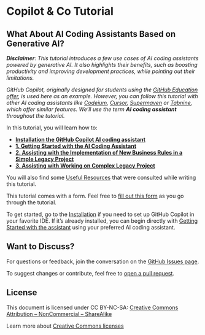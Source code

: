 # Copilot & Co Tutorial

## What About AI Coding Assistants Based on Generative AI?

***Disclaimer***: *This tutorial introduces a few use cases of AI coding assistants powered by generative AI. It also highlights their benefits, such as boosting productivity and improving development practices, while pointing out their limitations.*

*GitHub Copilot, originally designed for students using the [GitHub Education offer][githubEducationLink], is used here as an example. However, you can follow this tutorial with other AI coding assistants like [Codeium][codeiumLink], [Cursor][cursorLink], [Supermaven](https://supermaven.com/) or [Tabnine][tabnineLink], which offer similar features. We’ll use the term **AI coding assistant** throughout the tutorial.*

In this tutorial, you will learn how to:

* **[Installation the GitHub Copilot AI coding assistant][Installation]**
* **[1. Getting Started with the AI Coding Assistant][part_1]**
* **[2. Assisting with the Implementation of New Business Rules in a Simple Legacy Project][part_2]**
* **[3. Assisting with Working on Complex Legacy Project][part_3]**

You will also find some [Useful Resources][Resources] that were consulted while writing this tutorial.

This tutorial comes with a form. Feel free to [fill out this form](https://forms.gle/YquLZ7CMsmmgvwHUA) as you go through the tutorial.

To get started, go to the [Installation][Installation] if you need to set up GitHub Copilot in your favorite IDE.
If it’s already installed, you can begin directly with [Getting Started with the assistant][part_2] using your preferred AI coding assistant.

## Want to Discuss?

For questions or feedback, join the conversation on the [GitHub Issues page](https://github.com/iblasquez/tuto-copilot-genai/issues).

To suggest changes or contribute, feel free to [open a pull request](https://github.com/iblasquez/tuto-copilot-genai/pulls).

## License

This document is licensed under CC BY-NC-SA:
[Creative Commons Attribution – NonCommercial – ShareAlike]((https://creativecommons.org/licenses/by-nc-sa/4.0/))

Learn more about [Creative Commons licenses](https://creativecommons.org/licenses)

[Installation]: Installation.md
[part_1]: 1_GettingStarted.md
[part_2]: 2_SimpleLegacyProject.md
[part_3]: 3_ComplexLegacyProject.md
[resources]: Resources.md

<!-- https://www.jdbonjour.ch/cours/markdown-pandoc/ >
https://www.statpower.net/Content/310/R%20Stuff/SampleMarkdown.html -->

[tabnineLink]: https://www.tabnine.com
[codeiumLink]: https://codeium.com
[cursorLink]: https://www.cursor.com
[githubEducationLink]: https://github.com/education
